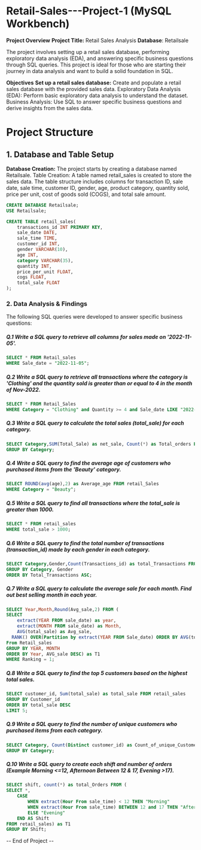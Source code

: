 # Retail-Sales---Project-1 (MySQL Workbench)

**Project Overview**
**Project Title:** Retail Sales Analysis
**Database**: Retailsale

The project involves setting up a retail sales database, performing exploratory data analysis (EDA), and answering specific business questions through SQL queries. This project is ideal for those who are starting their journey in data analysis and want to build a solid foundation in SQL.

**Objectives**
**Set up a retail sales database:** Create and populate a retail sales database with the provided sales data.
Exploratory Data Analysis (EDA): Perform basic exploratory data analysis to understand the dataset.
Business Analysis: Use SQL to answer specific business questions and derive insights from the sales data.

# Project Structure
## 1. Database and Table Setup
**Database Creation:** The project starts by creating a database named Retailsale.
Table Creation: A table named retail_sales is created to store the sales data. The table structure includes columns for transaction ID, sale date, sale time, customer ID, gender, age, product category, quantity sold, price per unit, cost of goods sold (COGS), and total sale amount.

```sql
CREATE DATABASE Retailsale;
USE Retailsale;

CREATE TABLE retail_sales(
    transactions_id INT PRIMARY KEY,
    sale_date DATE,	
    sale_time TIME,
    customer_id INT,	
    gender VARCHAR(10),
    age INT,
    category VARCHAR(35),
    quantity INT,
    price_per_unit FLOAT,	
    cogs FLOAT,
    total_sale FLOAT
);
```

### 2. Data Analysis & Findings
The following SQL queries were developed to answer specific business questions:

##### Q.1 Write a SQL query to retrieve all columns for sales made on '2022-11-05'.
```sql
SELECT * FROM Retail_sales
WHERE Sale_date = "2022-11-05";
```

##### Q.2 Write a SQL query to retrieve all transactions where the category is 'Clothing' and the quantity sold is greater than or equal to 4 in the month of Nov-2022.
```sql
SELECT * FROM Retail_Sales
WHERE Category = "Clothing" and Quantity >= 4 and Sale_date LIKE "2022-11%";
```

 ##### Q.3 Write a SQL query to calculate the total sales (total_sale) for each category.
```sql
SELECT Category,SUM(Total_Sale) as net_sale, Count(*) as Total_orders FROM retail_sales
GROUP BY Category;
```

##### Q.4 Write a SQL query to find the average age of customers who purchased items from the 'Beauty' category.
```sql
SELECT ROUND(avg(age),2) as Average_age FROM retail_Sales
WHERE Category = "Beauty";
```

##### Q.5 Write a SQL query to find all transactions where the total_sale is greater than 1000.
```sql
SELECT * FROM retail_sales
WHERE total_sale > 1000;
```

##### Q.6 Write a SQL query to find the total number of transactions (transaction_id) made by each gender in each category.
```sql
SELECT Category,Gender,Count(Transactions_id) as total_Transactions FROM Retail_sales
GROUP BY Category, Gender
ORDER BY Total_Transactions ASC;
```

##### Q.7 Write a SQL query to calculate the average sale for each month. Find out best selling month in each year.
```sql
SELECT Year,Month,Round(Avg_sale,2) FROM (
SELECT 
	extract(YEAR FROM sale_date) as year,
	extract(MONTH FROM sale_date) as Month,
	AVG(total_sale) as Avg_sale,
  RANK() OVER(Partition by extract(YEAR FROM Sale_date) ORDER BY AVG(total_sale) DESC) as Ranking
From Retail_sales
GROUP BY YEAR, MONTH
ORDER BY Year, AVG_sale DESC) as T1
WHERE Ranking = 1;
```

##### Q.8 Write a SQL query to find the top 5 customers based on the highest total sales.
```sql
SELECT customer_id, Sum(total_sale) as total_sale FROM retail_sales
GROUP BY Customer_id
ORDER BY total_sale DESC
LIMIT 5;
```

##### Q.9 Write a SQL query to find the number of unique customers who purchased items from each category.
```sql
SELECT Category, Count(Distinct customer_id) as Count_of_unique_Customer FROM retail_sales
GROUP BY Category;
```

##### Q.10 Write a SQL query to create each shift and number of orders (Example Morning <=12, Afternoon Between 12 & 17, Evening >17).
```sql
SELECT shift, count(*) as total_Orders FROM (
SELECT *,
	CASE 
		WHEN extract(Hour From sale_time) < 12 THEN "Morning"
		WHEN extract(Hour From sale_time) BETWEEN 12 and 17 THEN "Afternoon"
		ELSE "Evening"
	END AS Shift
FROM retail_sales) as T1
GROUP BY Shift;
```

-- End of Project --













